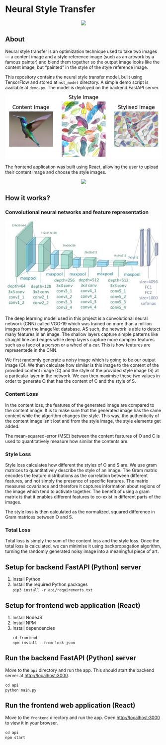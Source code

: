 # Neural Style Transfer

<p align="center">
  <img src="images/stylised_images_compiled.png" />
</p>

## About
Neural style transfer is an optimization technique used to take two images — a content image and a style reference image (such as an artwork by a famous painter) and blend them together so the output image looks like the content image, but “painted” in the style of the style reference image.

This repository contains the neural style transfer model, built using TensorFlow and stored at `nst_model` directory. A simple demo script is available at `demo.py`. The model is deployed on the backend FastAPI server.

<p align="center">
  <img src="images/demo_output.png" />
</p>

The frontend application was built using React, allowing the user to upload their content image and choose the style images.

<p align="center">
  <img src="images/frontend.png" />
</p>

## How it works?

### Convolutional neural networks and feature representation

<p align="center">
  <img src="images/vgg19-architecture.png" />
</p>

The deep learning model used in this project is a convolutional neural network (CNN) called VGG-19 which was trained on more than a million images from the ImageNet database. AS such, the network is able to detect many features in an image. The shallow layers capture simple patterns like straight line and edges while deep layers capture more complex features such as a face of a person or a wheel of a car. This is how features are representede in the CNN.

We first randomly generate a noisy image which is going to be our output image (O). We then calculate how similar is this image to the content of the provided content image (C) and the style of the provided style image (S) at a particular layer in the network. We can then maximise these two values in order to generate O that has the content of C and the style of S.

### Content Loss
In the content loss, the features of the generated image are compared to the content image. It is to make sure that the generated image has the same content while the algorithm changes the style. This way, the authenticity of the content image isn’t lost and from the style image, the style elements get added.

The mean-squared-error (MSE) between the content features of O and C is used to quantitatively measure how similar the contents are.

### Style Loss
Style loss calculates how different the styles of O and S are. We use gram matrices to quantitatively describe the style of an image. The Gram matrix encodes the feature distributions as the correlation between different features, and not simply the presence of specific features. The matrix measures covariance and therefore it captures information about regions of the image which tend to activate together. The benefit of using a gram matrix is that it enables different features to co-exist in different parts of the images.

The style loss is then calculated as the normalized, squared difference in Gram matrices between O and S.

### Total Loss
Total loss is simply the sum of the content loss and the style loss. Once the total loss is calculated, we can minimise it using backpropagation algorithm, turning the randomly generated noisy image into a meaningful piece of art.

## Setup for backend FastAPI (Python) server
<ol>
    <li>Install Python</li>
    <li>Install the required Python packages</li>
    <code>pip3 install -r api/requirements.txt</code>
</ol>

## Setup for frontend web application (React)

<ol>
    <li>Install NodeJS</li>
    <li>Install NPM</li>
    <li>Install dependencies</li>

    cd frontend
    npm install --from-lock-json
</ol>

## Run the backend FastAPI (Python) server
Move to the `api` directory and run the app. This should start the backend server at [http://localhost:3000](http://localhost:3000).
```
cd api
python main.py
```

## Run the frontend web application (React)
Move to the `frontend` directory and run the app.
Open [http://localhost:3000](http://localhost:3000) to view it in your browser.
```
cd api
npm start
```